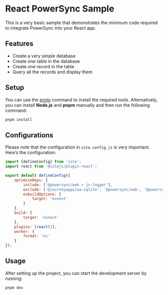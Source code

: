 # React PowerSync Sample

This is a very basic sample that demonstrates the minimum code required to integrate PowerSync into
your React app.

## Features

- Create a very simple database
- Create one table in the database
- Create one record in the table
- Query all the records and display them

## Setup

You can use the [proto](https://moonrepo.dev/proto) command to install the required tools.
Alternatively, you can install **Node.js** and **pnpm** manually and then run the following command:

```bash
pnpm install
```

## Configurations

Please note that the configuration in `vite.config.js` is very important. Here’s the configuration:

```javascript
import {defineConfig} from 'vite';
import react from '@vitejs/plugin-react';

export default defineConfig({
    optimizeDeps: {
        include: ['@powersync/web > js-logger'],
        exclude: ['@journeyapps/wa-sqlite', '@powersync/web', '@powersync/react'],
        esbuildOptions: {
            target: 'esnext'
        }
    },
    build: {
        target: 'esnext'
    },
    plugins: [react()],
    worker: {
        format: 'es'
    }
});
```

## Usage

After setting up the project, you can start the development server by running:

```bash
pnpm dev
```
